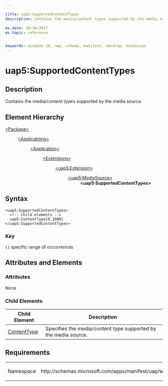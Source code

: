 ```yaml
---

title: uap5:SupportedContentTypes
description: Contains the media/content types supported by the media source.

ms.date: 10/10/2017
ms.topic: reference


keywords: windows 10, uwp, schema, manifest, desktop, extension 
---
```


# uap5:SupportedContentTypes

## Description
Contains the media/content types supported by the media source.

## Element Hierarchy
<dl>
<dt><a href="element-package.md">&lt;Package&gt;</a></dt>
<dd>
<dl>
<dt><a href="element-applications.md">&lt;Applications&gt;</a></dt>
<dd>
<dl>
<dt><a href="element-application.md">&lt;Application&gt;</a></dt>
<dd>
<dl>
<dt><a href="element-1-extensions.md">&lt;Extensions&gt;</a></dt>
<dd>
<dl>
<dt><a href="element-uap5-extension.md">&lt;uap5:Extension&gt;</a></dt>
<dd>
<dl>
<dt><a href="element-uap5-mediasource.md">&lt;uap5:MediaSource&gt;</a></dt>
<dd><b>&lt;uap5:SupportedContentTypes&gt;</b></dd>
</dl>
</dd>
</dl>
</dd>
</dl>
</dd>
</dl>
</dd>
</dl>
</dd>
</dl>

## Syntax
```syntax
<uap5:SupportedContentTypes>   
  <!-- Child elements -->
  uap5:ContentType{0,1000}
</uap5:SupportedContentTypes>
```

### Key
`{}` specific range of occurrences

## Attributes and Elements

### Attributes
None


### Child Elements

| Child Element | Description |
|---------------|-------------|
| [ContentType](element-uap5-contenttype.md) | Specifies the media/content type supported by the media source. |


## Requirements

<table>
<colgroup>
<col width="50%" />
<col width="50%" />
</colgroup>
<tbody>
<tr class="odd">
<td><p>Namespace</p></td>
<td><p>http://schemas.microsoft.com/appx/manifest/uap/windows10/5</p></td>
</tr>
</tbody>
</table